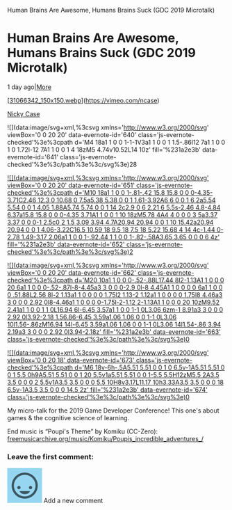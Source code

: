 Human Brains Are Awesome, Humans Brains Suck (GDC 2019 Microtalk)

# Human Brains Are Awesome, Humans Brains Suck (GDC 2019 Microtalk)

1 day ago[|More](https://vimeo.com/327793736#more_info)

[[31066342_150x150.webp](../_resources/f3e973b6e520dbb3f0a483d48a670755.webp)](https://vimeo.com/ncase)

[Nicky Case](https://vimeo.com/ncase)

![](data:image/svg+xml,%3csvg xmlns='http://www.w3.org/2000/svg' viewBox='0 0 20 20' data-evernote-id='640' class='js-evernote-checked'%3e%3cpath d='M4 18a1 1 0 0 1-1-1V3a1 1 0 0 1 1.5-.86l12 7a1 1 0 0 1 0 1.72l-12 7A1 1 0 0 1 4 18zM5 4.74v10.52L14 10z' fill='%231a2e3b' data-evernote-id='641' class='js-evernote-checked'%3e%3c/path%3e%3c/svg%3e)28

[![](data:image/svg+xml,%3csvg xmlns='http://www.w3.org/2000/svg' viewBox='0 0 20 20' data-evernote-id='651' class='js-evernote-checked'%3e%3cpath d='M10 18a1 1 0 0 1-.81-.42 15.8 15.8 0 0 0-4.35-3.71C2.46 12.3 0 10.68 0 7.5a5.38 5.38 0 0 1 1.61-3.92A6 6 0 0 1 6 2a5.54 5.54 0 0 1 4.05 1.88A5.74 5.74 0 0 1 14 2c2.9 0 6 2.21 6 5.5s-2.46 4.8-4.84 6.37a15.8 15.8 0 0 0-4.35 3.71A1 1 0 0 1 10 18zM5.78 4A4 4 0 0 0 3 5a3.37 3.37 0 0 0-1 2.5c0 2 1.5 3.09 3.94 4.7A20.94 20.94 0 0 1 10 15.42a20.94 20.94 0 0 1 4.06-3.22C16.5 10.59 18 9.5 18 7.5 18 5.22 15.68 4 14 4c-1.44 0-2.78 1.49-3.17 2.06a1 1 0 0 1-.92.44 1 1 0 0 1-.82-.58A3.65 3.65 0 0 0 6 4z' fill='%231a2e3b' data-evernote-id='652' class='js-evernote-checked'%3e%3c/path%3e%3c/svg%3e)2](https://vimeo.com/327793736/likes)

[![](data:image/svg+xml,%3csvg xmlns='http://www.w3.org/2000/svg' viewBox='0 0 20 20' data-evernote-id='662' class='js-evernote-checked'%3e%3cpath d='M20 10a1 1 0 0 0-.52-.88L17.44 8l2-1.13A1 1 0 0 0 20 6a1 1 0 0 0-.52-.87l-8-4.45a3 3 0 0 0-2.9 0l-8 4.45A1 1 0 0 0 0 6a1 1 0 0 0 .51.88L2.56 8l-2 1.13a1 1 0 0 0 0 1.75l2 1.13-2 1.12a1 1 0 0 0 0 1.75l8 4.46a3 3 0 0 0 2.92 0l8-4.46a1 1 0 0 0 0-1.75l-2-1.12 2-1.13A1 1 0 0 0 20 10zM9.52 2.41a1 1 0 0 1 1 0L16.94 6l-6.45 3.57a1 1 0 0 1-1 0L3.06 6zm-1 8.91a3 3 0 0 0 2.92 0l3.92-2.18 1.56.86-6.45 3.59a1.06 1.06 0 0 1-1 0L3.06 10l1.56-.86zM16.94 14l-6.45 3.59a1.06 1.06 0 0 1-1 0L3.06 14l1.54-.86 3.94 2.19a3 3 0 0 0 2.92 0l3.94-2.18z' fill='%231a2e3b' data-evernote-id='663' class='js-evernote-checked'%3e%3c/path%3e%3c/svg%3e)0](https://vimeo.com/327793736/collections)

[![](data:image/svg+xml,%3csvg xmlns='http://www.w3.org/2000/svg' viewBox='0 0 20 18' data-evernote-id='673' class='js-evernote-checked'%3e%3cpath d='M6 18v-6h-.5A5.51 5.51 0 0 1 0 6.5v-1A5.51 5.51 0 0 1 5.5 0h9A5.51 5.51 0 0 1 20 5.5v1a5.51 5.51 0 0 1-5.5 5.5H12zM5.5 2A3.5 3.5 0 0 0 2 5.5v1A3.5 3.5 0 0 0 5.5 10H8v3.17L11.17 10h3.33A3.5 3.5 0 0 0 18 6.5v-1A3.5 3.5 0 0 0 14.5 2z' fill='%231a2e3b' data-evernote-id='674' class='js-evernote-checked'%3e%3c/path%3e%3c/svg%3e)0](https://vimeo.com/327793736#comments)

My micro-talk for the 2019 Game Developer Conference! This one's about games & the cognitive science of learning.

End music is “Poupi's Theme” by Komiku (CC-Zero): [freemusicarchive.org/music/Komiku/Poupis_incredible_adventures_/](https://freemusicarchive.org/music/Komiku/Poupis_incredible_adventures_/)

### Leave the first comment:

![default-blue_80x80.png](../_resources/d8bca4e0e33d83557a6e4d55974f992c.png)
Add a new comment